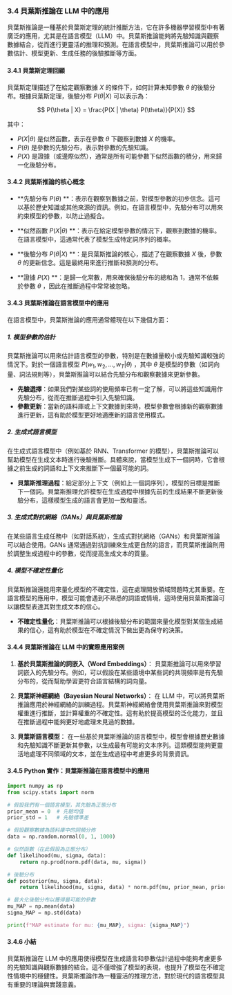 ### **3.4 貝葉斯推論在 LLM 中的應用**

貝葉斯推論是一種基於貝葉斯定理的統計推斷方法，它在許多機器學習模型中有著廣泛的應用，尤其是在語言模型（LLM）中。貝葉斯推論能夠將先驗知識與觀察數據結合，從而進行更靈活的推理和預測。在語言模型中，貝葉斯推論可以用於參數估計、模型更新、生成任務的後驗推斷等方面。

#### **3.4.1 貝葉斯定理回顧**

貝葉斯定理描述了在給定觀察數據  $X$  的條件下，如何計算未知參數  $\theta$  的後驗分布。根據貝葉斯定理，後驗分布  $P(\theta | X)$  可以表示為：

$$
P(\theta | X) = \frac{P(X | \theta) P(\theta)}{P(X)}
$$

其中：
-  $P(X | \theta)$  是似然函數，表示在參數  $\theta$  下觀察到數據  $X$  的機率。
-  $P(\theta)$  是參數的先驗分布，表示對參數的先驗知識。
-  $P(X)$  是證據（或邊際似然），通常是所有可能參數下似然函數的積分，用來歸一化後驗分布。

#### **3.4.2 貝葉斯推論的核心概念**

- **先驗分布  $P(\theta)$ **：表示在觀察到數據之前，對模型參數的初步信念。這可以基於歷史知識或其他來源的資訊。例如，在語言模型中，先驗分布可以用來約束模型的參數，以防止過擬合。
  
- **似然函數  $P(X | \theta)$ **：表示在給定模型參數的情況下，觀察到數據的機率。在語言模型中，這通常代表了模型生成特定詞序列的概率。

- **後驗分布  $P(\theta | X)$ **：是貝葉斯推論的核心，描述了在觀察數據  $X$  後，參數  $\theta$  的更新信念。這是最終用來進行推斷和預測的分布。

- **證據  $P(X)$ **：是歸一化常數，用來確保後驗分布的總和為 1，通常不依賴於參數  $\theta$ ，因此在推斷過程中常常被忽略。

#### **3.4.3 貝葉斯推論在語言模型中的應用**

在語言模型中，貝葉斯推論的應用通常體現在以下幾個方面：

##### **1. 模型參數的估計**
貝葉斯推論可以用來估計語言模型的參數，特別是在數據量較小或先驗知識較強的情況下。對於一個語言模型  $P(w_1, w_2, \dots, w_T | \theta)$ ，其中  $\theta$  是模型的參數（如詞向量、詞法規則等），貝葉斯推論可以結合先驗分布和觀察數據來更新參數。

- **先驗選擇**：如果我們對某些詞的使用頻率已有一定了解，可以將這些知識用作先驗分布，從而在推斷過程中引入先驗知識。
- **參數更新**：當新的語料庫或上下文數據到來時，模型參數會根據新的觀察數據進行更新，這有助於模型更好地適應新的語言使用模式。

##### **2. 生成式語言模型**
在生成式語言模型中（例如基於 RNN、Transformer 的模型），貝葉斯推論可以幫助模型在生成文本時進行後驗推斷。具體來說，當模型生成下一個詞時，它會根據之前生成的詞語和上下文來推斷下一個最可能的詞。

- **貝葉斯推理過程**：給定部分上下文（例如上一個詞序列），模型的目標是推斷下一個詞。貝葉斯推理允許模型在生成過程中根據先前的生成結果不斷更新後驗分布，這樣模型生成的語言會更加一致和靈活。

##### **3. 生成式對抗網絡（GANs）與貝葉斯推論**
在某些語言生成任務中（如對話系統），生成式對抗網絡（GANs）和貝葉斯推論可以結合使用。GANs 通常通過對抗訓練來生成更自然的語言，而貝葉斯推論則用於調整生成過程中的參數，從而提高生成文本的質量。

##### **4. 模型不確定性量化**
貝葉斯推論還能用來量化模型的不確定性，這在處理開放領域問題時尤其重要。在語言模型的應用中，模型可能會遇到不熟悉的詞語或情境，這時使用貝葉斯推論可以讓模型表達其對生成文本的信心。

- **不確定性量化**：貝葉斯推論可以根據後驗分布的範圍來量化模型對某個生成結果的信心，這有助於模型在不確定情況下做出更為保守的決策。

#### **3.4.4 貝葉斯推論在 LLM 中的實際應用案例**

1. **基於貝葉斯推論的詞嵌入（Word Embeddings）**：
   貝葉斯推論可以用來學習詞嵌入的先驗分布。例如，可以假設在某些語境中某些詞的共現頻率是有先驗分布的，從而幫助學習更符合語言結構的詞向量。

2. **貝葉斯神經網絡（Bayesian Neural Networks）**：
   在 LLM 中，可以將貝葉斯推論應用於神經網絡的訓練過程。貝葉斯神經網絡會使用貝葉斯推論來對模型權重進行推斷，並計算權重的不確定性。這有助於提高模型的泛化能力，並且在推斷過程中能夠更好地處理未見過的數據。

3. **貝葉斯語言模型**：
   在一些基於貝葉斯推論的語言模型中，模型會根據歷史數據和先驗知識不斷更新其參數，以生成最有可能的文本序列。這類模型能夠更靈活地處理不同領域的文本，並在生成過程中考慮更多的背景資訊。

#### **3.4.5 Python 實作：貝葉斯推論在語言模型中的應用**

```python
import numpy as np
from scipy.stats import norm

# 假設我們有一個語言模型，其先驗為正態分布
prior_mean = 0  # 先驗均值
prior_std = 1   # 先驗標準差

# 假設觀察數據為語料庫中的詞頻分佈
data = np.random.normal(0, 1, 1000)

# 似然函數（在此假設為正態分布）
def likelihood(mu, sigma, data):
    return np.prod(norm.pdf(data, mu, sigma))

# 後驗分布
def posterior(mu, sigma, data):
    return likelihood(mu, sigma, data) * norm.pdf(mu, prior_mean, prior_std)

# 最大化後驗分布以獲得最可能的參數
mu_MAP = np.mean(data)
sigma_MAP = np.std(data)

print(f"MAP estimate for mu: {mu_MAP}, sigma: {sigma_MAP}")
```

#### **3.4.6 小結**

貝葉斯推論在 LLM 中的應用使得模型在生成語言和參數估計過程中能夠考慮更多的先驗知識與觀察數據的結合。這不僅增強了模型的表現，也提升了模型在不確定性情境中的穩健性。貝葉斯推論作為一種靈活的推理方法，對於現代的語言模型具有重要的理論與實踐意義。